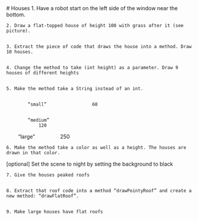 
 <div id="moduleIndex">
  # Houses
  1. Have a robot start on the left side of the window near the bottom.


    2. Draw a flat-topped house of height 100 with grass after it (see picture).


    3. Extract the piece of code that draws the house into a method. Draw 10 houses. 


    4. Change the method to take (int height) as a parameter. Draw 9 houses of different heights 


    5. Make the method take a String instead of an int. 


            “small”                 60


            “medium”
                120

        “large”
                    250 


    6. Make the method take a color as well as a height. The houses are drawn in that color.

[optional] Set the scene to night by setting the background to black


    7. Give the houses peaked roofs 


    8. Extract that roof code into a method “drawPointyRoof” and create a new method: “drawFlatRoof”.


    9. Make large houses have flat roofs
 </div>

